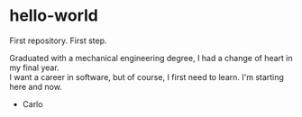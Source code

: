 # hello-world
First repository.  First step.

Graduated with a mechanical engineering degree, I had a change of heart in my final year.  
I want a career in software, but of course, I first need to learn.
I'm starting here and now.

- Carlo 
